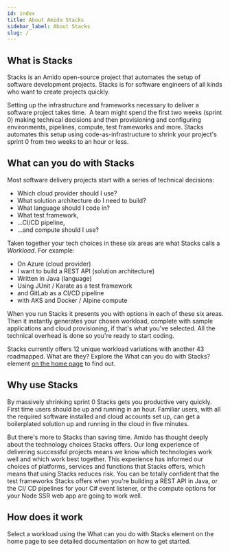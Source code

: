 ```yaml
---
id: index
title: About Amido Stacks
sidebar_label: About Stacks
slug: /
---
```


## What is Stacks

Stacks is an Amido open-source project that automates the setup of software development projects. Stacks is for software engineers of all kinds who want to create projects quickly.

Setting up the infrastructure and frameworks necessary to deliver a software project takes time.  A team might spend the first two weeks (sprint 0) making technical decisions and then provisioning and configuring environments, pipelines, compute, test frameworks and more. Stacks automates this setup using code-as-infrastructure to shrink your project's sprint 0 from two weeks to an hour or less.

## What can you do with Stacks

Most software delivery projects start with a series of technical decisions:

- Which cloud provider should I use?
- What solution architecture do I need to build?
- What language should I code in?
- What test framework,
- ...CI/CD pipeline,
- ...and compute should I use?

Taken together your tech choices in these six areas are what Stacks calls a *Workload*. For example:

- On Azure (cloud provider)
- I want to build a REST API (solution architecture)
- Written in Java (language)
- Using JUnit / Karate as a test framework
- and GitLab as a CI/CD pipeline
- with AKS and Docker / Alpine compute

When you run Stacks it presents you with options in each of these six areas. Then it instantly generates your chosen workload, complete with sample applications and cloud provisioning, if that's what you've selected. All the technical overhead is done so you're ready to start coding.

Stacks currently offers 12 unique workload variations with another 43 roadmapped. What are they? Explore the What can you do with Stacks? element [on the home page](https://amido.github.io/stacks/) to find out.

## Why use Stacks

By massively shrinking sprint 0 Stacks gets you productive very quickly. First time users should be up and running in an hour. Familiar users, with all the required software installed and cloud accounts set up, can get a boilerplated solution up and running in the cloud in five minutes.

But there's more to Stacks than saving time. Amido has thought deeply about the technology choices Stacks offers. Our long experience of delivering successful projects means we know which technologies work well and which work best together. This experience has informed our choices of platforms, services and functions that Stacks offers, which means that using Stacks reduces risk. You can be totally confident that the test frameworks Stacks offers when you're building a REST API in Java, or the CI/ CD pipelines for your C# event listener, or the compute options for your Node SSR web app are going to work well.

## How does it work

Select a workload using the What can you do with Stacks element on the home page to see detailed documentation on how to get started.
